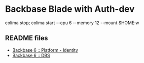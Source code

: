 # Backbase Blade with Auth-dev 

colima stop; colima start --cpu 6 --memory 12 --mount $HOME:w

## README files

- [Backbase 6 :: Platform - Identity](platform/README.md)
- [Backbase 6 :: DBS](dbs/README.md)
